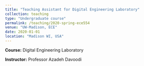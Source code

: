 ```yaml
---
title: "Teaching Assistant for Digital Engineering Laboratory"
collection: teaching
type: "Undergraduate course"
permalink: /teaching/2020-spring-ece554
venue: "UW-Madison, ECE"
date: 2020-01-01
location: "Madison WI, USA"
---
```


__Course:__ Digital Engineering Laboratory

__Instructor:__ Professor Azadeh Davoodi
